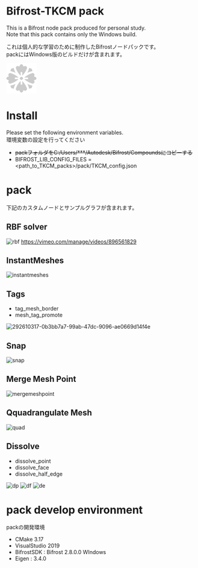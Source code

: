 # Bifrost-TKCM pack
This is a Bifrost node pack produced for personal study.  
Note that this pack contains only the Windows build.  
  
これは個人的な学習のために制作したBifrostノードパックです。  
packにはWindows版のビルドだけが含まれます。

<img src="pack/compounds/icon/tkcm.png" width="80px">

# Install
Please set the following environment variables.  
環境変数の設定を行ってください
- ~~packフォルダをC:/Users/***/Autodesk/Bifrost/Compoundsにコピーする~~
- BIFROST_LIB_CONFIG_FILES = <path_to_TKCM_packs>/pack/TKCM_config.json

# pack
下記のカスタムノードとサンプルグラフが含まれます。

## RBF solver
![rbf](https://github.com/TKCM/Bifrost-TKCMPack/assets/13941074/afe7f340-fefc-4e8a-a475-86772174b10d)
https://vimeo.com/manage/videos/896561829

## InstantMeshes
![instantmeshes](https://github.com/TKCM/Bifrost-TKCMPack/assets/13941074/e9edcbac-695c-4921-9cc8-b3083b4d6df3)

## Tags
- tag_mesh_border
- mesh_tag_promote

![292610317-0b3bb7a7-99ab-47dc-9096-ae0669d14f4e](https://github.com/TKCM/Bifrost-TKCMPack/assets/13941074/86360edc-66e4-488d-baa1-f8e8da609078)

## Snap
![snap](https://github.com/TKCM/Bifrost-TKCMPack/assets/13941074/435105a6-80fe-40d0-a112-7247b8d74331)

## Merge Mesh Point
![mergemeshpoint](https://github.com/TKCM/Bifrost-TKCMPack/assets/13941074/cdb3043f-ba0a-4e16-b7fc-ab67d031f6ba)

## Qquadrangulate Mesh
![quad](https://github.com/TKCM/Bifrost-TKCMPack/assets/13941074/996773f4-a088-4874-bece-0b8cd58920a8)

## Dissolve
- dissolve_point
- dissolve_face
- dissolve_half_edge

![dp](https://github.com/TKCM/Bifrost-TKCMPack/assets/13941074/622e3dec-2082-464c-a226-687212c78d8a)
![df](https://github.com/TKCM/Bifrost-TKCMPack/assets/13941074/0f523079-013c-40a2-8fa4-50bd99a143be)
![de](https://github.com/TKCM/Bifrost-TKCMPack/assets/13941074/ff2ecf91-a5e3-4db7-b4d8-48cbe81a46e3)

# pack develop environment  
packの開発環境  
- CMake 3.17
- VisualStudio 2019  
- BifrostSDK : Bifrost 2.8.0.0 WIndows  
- Eigen : 3.4.0

